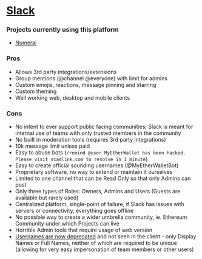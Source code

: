 # [Slack](https://slack.com/)

### Projects currently using this platform

- [Numerai](https://numer.ai/)

### Pros
- Allows 3rd party integrations/extensions
- Group mentions (@channel @everyone) with limit for admins
- Custom emojis, reactions, message pinning and starring
- Custom theming
- Well working web, desktop and mobile clients

### Cons
- No intent to ever support public facing communities; Slack is meant for internal use of teams with only trusted members in the community
- No built in moderation tools (requires 3rd party integrations)
- 10k message limit unless paid
- Easy to abuse bots (`/remind @user MyEtherWallet has been hacked. Please visit scamlink.com to resolve in 1 minute`)
- Easy to create official sounding usernames (@MyEtherWalletBot)
- Proprietary software, no way to extend or maintain it ourselves
- Limited to one channel that can be Read Only so that only Admins can post
- Only three types of Roles: Owners, Admins and Users (Guests are available but rarely used)
- Centralized platform, single-point of failure, if Slack has issues with servers or connectivity, everything goes offline
- No possible way to create a wider umbrella community, ie. Ethereum Community under which Projects can live
- Horrible Admin tools that require usage of web version
- [Usernames are now deprecated](https://api.slack.com/changelog/2017-09-the-one-about-usernames) and not seen in the client - only Display Names or Full Names, neither of which are required to be unique (allowing for very easy impersonation of team members or other users)
